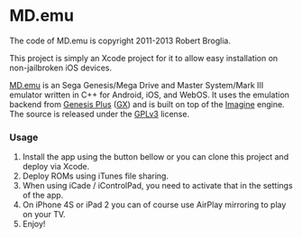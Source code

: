 # MD.emu #

The code of MD.emu is copyright 2011-2013 Robert Broglia.

This project is simply an Xcode project for it to allow easy
installation on non-jailbroken iOS devices.


[MD.emu][1] is an Sega Genesis/Mega Drive and Master System/Mark III 
emulator written in C++ for Android, iOS, and WebOS. It uses the
emulation backend from [Genesis Plus][3] ([GX][4]) and is built on top of
the [Imagine][5] engine. The source is released under the [GPLv3][2] license.

### Usage ###

1. Install the app using the button bellow or you can clone this project and deploy via Xcode.
2. Deploy ROMs using iTunes file sharing.
3. When using iCade / iControlPad, you need to activate that in the
settings of the app.
4. On iPhone 4S or iPad 2 you can of course use AirPlay mirroring to
play on your TV.
5. Enjoy!

[1]: http://www.explusalpha.com/home/md-emu
[2]: http://www.gnu.org/licenses/gpl.html
[3]: http://cgfm2.emuviews.com/genplus.php
[4]: http://code.google.com/p/genplus-gx/
[5]: http://www.explusalpha.com/home/imagine
